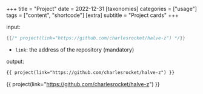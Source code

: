 +++
title = "Project"
date = 2022-12-31
[taxonomies]
categories = ["usage"]
tags = ["content", "shortcode"]
[extra]
subtitle = "Project cards"
+++

input:

```rs
{{/* project(link="https://github.com/charlesrocket/halve-z") */}}
```

- `link`: the address of the repository (mandatory)

output:

```html
{{ project(link="https://github.com/charlesrocket/halve-z") }}
```

{{ project(link="https://github.com/charlesrocket/halve-z") }}
